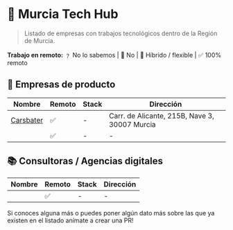 
# 📂 Murcia Tech Hub

> Listado de empresas con trabajos tecnológicos dentro de la Región de Murcia.

**Trabajo en remoto:**
﹖ No lo sabemos | 🚫 No | 🔄 Híbrido / flexible | ✅ 100% remoto

## 📗 Empresas de producto
| Nombre | Remoto | Stack | Dirección |
| - | - | - | - |
| [Carsbater](https://www.carsbarter.es/) | ✅ | - | Carr. de Alicante, 215B, Nave 3, 30007 Murcia |
| []() | ✅ | - | - |

## 📚 Consultoras / Agencias digitales
| Nombre | Remoto | Stack | Dirección |
| - | - | - | - |
| []() | ✅ | - | - |


Si conoces alguna más o puedes poner algún dato más sobre las que ya existen en el listado anímate a crear una PR!